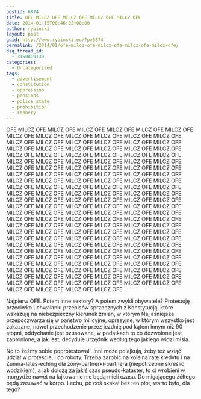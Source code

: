 ```yaml
---
postid: 6874
title: OFE MILCZ OFE MILCZ OFE MILCZ OFE MILCZ OFE
date: 2014-01-15T08:46:02+00:00
author: rybinski
layout: post
guid: http://www.rybinski.eu/?p=6874
permalink: /2014/01/ofe-milcz-ofe-milcz-ofe-milcz-ofe-milcz-ofe/
dsq_thread_id:
  - 3150819130
categories:
  - Uncategorized
tags:
  - advertisement
  - constitution
  - oppression
  - pensions
  - police state
  - prohibition
  - robbery
---
```

OFE MILCZ OFE MILCZ OFE MILCZ OFE MILCZ OFE MILCZ OFE MILCZ OFE MILCZ OFE MILCZ OFE MILCZ OFE MILCZ OFE MILCZ OFE MILCZ OFE MILCZ OFE MILCZ OFE MILCZ OFE MILCZ OFE MILCZ OFE MILCZ OFE MILCZ OFE MILCZ OFE MILCZ OFE MILCZ OFE MILCZ OFE MILCZ OFE MILCZ OFE MILCZ OFE MILCZ OFE MILCZ OFE MILCZ OFE MILCZ OFE MILCZ OFE MILCZ OFE MILCZ OFE MILCZ OFE MILCZ OFE MILCZ OFE MILCZ OFE MILCZ OFE MILCZ OFE MILCZ OFE MILCZ OFE MILCZ OFE MILCZ OFE MILCZ OFE MILCZ OFE MILCZ OFE MILCZ OFE MILCZ OFE MILCZ OFE MILCZ OFE MILCZ OFE MILCZ OFE MILCZ OFE MILCZ OFE MILCZ OFE MILCZ OFE MILCZ OFE MILCZ OFE MILCZ OFE MILCZ OFE MILCZ OFE MILCZ OFE MILCZ OFE MILCZ OFE MILCZ OFE MILCZ OFE MILCZ OFE MILCZ OFE MILCZ OFE MILCZ OFE MILCZ OFE MILCZ OFE MILCZ OFE MILCZ OFE MILCZ OFE MILCZ OFE MILCZ OFE MILCZ OFE MILCZ OFE MILCZ OFE MILCZ OFE MILCZ OFE MILCZ OFE MILCZ OFE MILCZ OFE MILCZ OFE MILCZ OFE MILCZ OFE MILCZ OFE MILCZ OFE MILCZ OFE MILCZ OFE MILCZ OFE MILCZ OFE MILCZ OFE MILCZ OFE MILCZ OFE MILCZ OFE MILCZ OFE MILCZ OFE MILCZ OFE MILCZ OFE MILCZ OFE MILCZ OFE MILCZ OFE MILCZ OFE MILCZ OFE MILCZ OFE MILCZ OFE MILCZ OFE MILCZ OFE MILCZ OFE MILCZ OFE MILCZ OFE MILCZ OFE MILCZ OFE MILCZ OFE MILCZ OFE MILCZ OFE MILCZ OFE MILCZ OFE MILCZ OFE MILCZ OFE MILCZ OFE MILCZ OFE MILCZ OFE MILCZ OFE MILCZ OFE MILCZ OFE MILCZ OFE MILCZ OFE MILCZ OFE MILCZ OFE MILCZ OFE MILCZ OFE MILCZ OFE MILCZ OFE MILCZ OFE MILCZ OFE MILCZ OFE MILCZ OFE MILCZ OFE MILCZ OFE MILCZ OFE MILCZ OFE MILCZ OFE MILCZ OFE MILCZ OFE MILCZ OFE MILCZ OFE MILCZ OFE MILCZ OFE MILCZ OFE MILCZ OFE

Najpierw OFE. Potem inne sektory? A potem zwykli obywatele? Protestuję przeciwko uchwalaniu przepisów sprzecznych z Konstytucją, które wskazują na niebezpieczny kierunek zmian, w którym Najjaśniejsza przepoczwarza się w państwo milicyjne, opresyjne, w którym wszystko jest zakazane, nawet przechodzenie przez jezdnię pod kątem innym niż 90 stopni, oddychanie jest ozusowane, w podatkach to co dozwolone jest zabronione, a jak jest, decyduje urzędnik według tego jakiego widzi misia.

No to żeśmy sobie poprotestowali. Inni może polajkują, żeby też wziąć udział w proteście, i do roboty. Trzeba zarobić na kolejną ratę kredytu i na Zumna-lates-eching dla żony-partnerki-partnera (niepotrzebne skreślić wodzikiem), a jak dołożą za jakiś czas pseudo-kataster, to ci wrobieni w morgydże nawet na lajkowanie nie będą mieli czasu. Do migającego żółtego będą zasuwać w korpo. Lechu, po coś skakał bez ten płot, warto było, dla tego?
